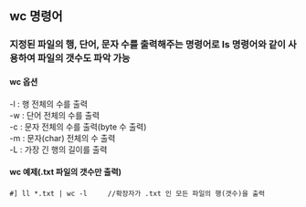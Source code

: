 ## wc 명령어
### 지정된 파일의 행, 단어, 문자 수를 출력해주는 명령어로 ls 명령어와 같이 사용하여 파일의 갯수도 파악 가능

#### wc 옵션  
-l : 행 전체의 수를 출력  
-w : 단어 전체의 수를 출력  
-c : 문자 전체의 수를 출력(byte 수 출력)  
-m : 문자(char) 전체의 수 출력  
-L : 가장 긴 행의 길이를 출력  

#### wc 예제(.txt 파일의 갯수만 출력)
```
#] ll *.txt | wc -l     //확장자가 .txt 인 모든 파일의 행(갯수)을 출력
```

